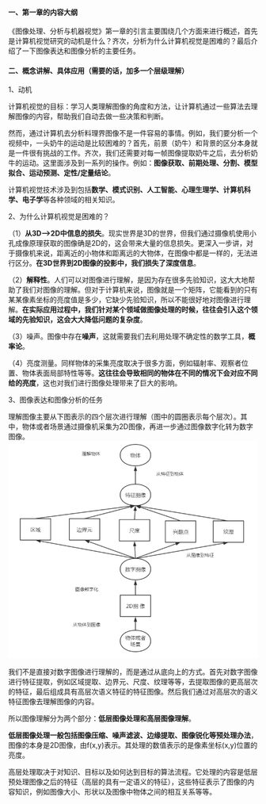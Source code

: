 #### 一、第一章的内容大纲

​	《图像处理、分析与机器视觉》第一章的引言主要围绕几个方面来进行概述，首先是计算机视觉研究的动机是什么？齐次，分析为什么计算机视觉是困难的？最后介绍了一下图像表达和图像分析的主要任务。

#### 二、概念讲解、具体应用（需要的话，加多一个层级理解）

1、动机

​	计算机视觉的目标：学习人类理解图像的角度和方法，让计算机通过一些算法去理解图像的内容，帮助我们自动去做一些决策和判断。

​	然而，通过计算机去分析料理界图像不是一件容易的事情。例如，我们要分析一个视频中，一头奶牛的运动是比较困难的？首先，前景（奶牛）和背景的区分本身就是一件很有挑战的工作。齐次，我们还需要对每一帧图像提取奶牛之后，去分析奶牛的运动。这里面涉及到一系列的操作。例如：**图像获取、前期处理、分割、模型拟合、运动预测、定性/定量结论**。

​	计算机视觉技术涉及到包括**数学、模式识别、人工智能、心理生理学、计算机科学、电子学**等各种领域的相关知识。



2、为什么计算机视觉是困难的？

（1）**从3D——>2D中信息的损失**。现实世界是3D的世界，但我们通过摄像机使用小孔成像原理获取的图像确是2D的，这会带来大量的信息损失。更深入一步讲，对于摄像机来说，距离近的小物体和距离远的大物体，在图像中都是一样的，无法进行区分。**在3D世界到2D图像的投影中，我们损失了深度信息**。

（2）**解释性**。人们可以对图像进行理解，是因为存在很多先验知识，这大大地帮助了我们对图像的理解。但对于计算机来说，图像就是一个矩阵，它能看到的只有某某像素坐标的亮度值是多少，它缺少先验知识，所以不能很好地对图像进行理解。**在实际应用过程中，我们针对某个领域做图像处理的时候，往往会引入这个领域的先验知识，这会大大降低问题的复杂度**。

（3）噪声。图像中存在**噪声**，这就需要我们去利用处理不确定性的数学工具，**概率论**。

（4）亮度测量。同样物体的采集亮度取决于很多方面，例如辐射率、观察者位置、物体表面局部特性等等。**这往往会导致相同的物体在不同的情况下会对应不同给的亮度**，这也对我们进行图像处理带来了巨大的影响。



3、图像表达和图像分析的任务

​	理解图像主要从下图表示的四个层次进行理解（图中的圆圈表示每个层次）。其中，物体或者场景通过摄像机采集为2D图像，再进一步通过图像数字化转为数字图像。![](./理解图像.PNG)

​	我们不是直接对数字图像进行理解的，而是通过从底向上的方式。首先对数字图像进行特征提取，例如区域提取、边界元、尺度、纹理等等，去提取图像的更高层次的特征，最后组成具有高层次语义特征的特征图像。然后我们通过对高层次的语义特征图像去理解图像的内容。

​	所以图像理解分为两个部分：**低层图像处理和高层图像理解**。

​	**低层图像处理一般包括图像压缩、噪声滤波、边缘提取、图像锐化等预处理办法**，图像的本身是2D图像，由f(x,y)表示。其处理的数值表示的是像素坐标(x,y)位置的亮度。	

​	高层处理取决于对知识、目标以及如何达到目标的算法流程。它处理的内容是低层预处理图像之后的特征（高层的具有一定语义的特征），这些特征表示了图像的内容知识，例如图像大小、形状以及图像中物体之间的相互关系等等。
